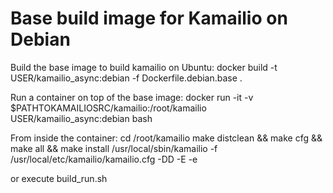 # Base build image for Kamailio on Debian

Build the base image to build kamailio on Ubuntu:
docker build -t USER/kamailio_async:debian -f Dockerfile.debian.base .

Run a container on top of the base image:
docker run -it -v $PATHTOKAMAILIOSRC/kamailio:/root/kamailio USER/kamailio_async:debian bash

From inside the container:
cd /root/kamailio
make distclean && make cfg && make all && make install
/usr/local/sbin/kamailio -f /usr/local/etc/kamailio/kamailio.cfg -DD -E -e

or execute build_run.sh
